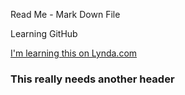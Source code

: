 Read Me - Mark Down File

Learning GitHub

[I'm learning this on Lynda.com](http://www.lynda.com)

### This really needs another header
